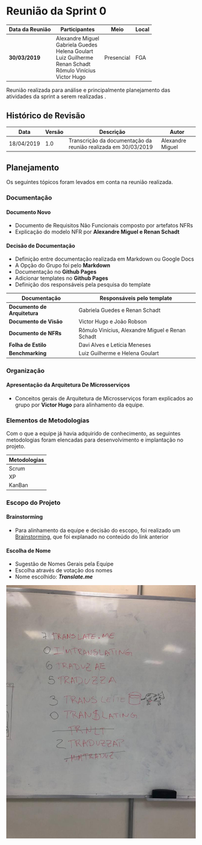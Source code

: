 # Reunião da Sprint 0

| Data da Reunião | Participantes | Meio | Local |
| --- | --- | --- | --- |
| **30/03/2019** | Alexandre Miguel <br> Gabriela Guedes <br> Helena Goulart <br> Luiz Guilherme <br > Renan Schadt <br> Rômulo Vinícius <br> Victor Hugo  | Presencial | FGA |

  Reunião realizada para análise e principalmente planejamento das atividades da sprint a serem realizadas .

## Histórico de Revisão

  | Data | Versão | Descrição | Autor |
  |---|---|---|---|
  | 18/04/2019 | 1.0 | Transcrição da documentação da reunião realizada em 30/03/2019 | Alexandre Miguel |

## Planejamento

  Os seguintes tópicos foram levados em conta na reunião realizada.

### **Documentação**

#### **Documento Novo**

  * Documento de Requisitos Não Funcionais composto por artefatos NFRs
  * Explicação do modelo NFR por **Alexandre Miguel e Renan Schadt**

#### **Decisão de Documentação**

  * Definição entre documentação realizada em Markdown ou Google Docs
  * A Opção do Grupo foi pelo **Markdown**
  * Documentação no **Github Pages**
  * Adicionar templates no **Github Pages**
  * Definição dos responsáveis pela pesquisa do template

  | Documentação | Responsáveis pelo template |
  | --- | --- |
  | **Documento de Arquitetura** | Gabriela Guedes e Renan Schadt|
  | **Documento de Visão** | Victor Hugo e João Robson|
  | **Documento de NFRs** | Rômulo Vinícius, Alexandre Miguel e Renan Schadt |
  | **Folha de Estilo** | Davi Alves e Letícia Meneses |
  | **Benchmarking** | Luiz Guilherme e Helena Goulart|

### **Organização**

#### **Apresentação da Arquitetura De Microsserviços**

  * Conceitos gerais de Arquitetura de Microsserviços foram explicados ao grupo por **Victor Hugo** para alinhamento da equipe.

### **Elementos de Metodologias**

  Com o que a equipe já havia adquirido de conhecimento, as seguintes metodologias foram elencadas para desenvolvimento e implantação no projeto.

| Metodologias|
| --- |
| Scrum |
| XP |
| KanBan|

### **Escopo do Projeto**

#### **Brainstorming**

  * Para alinhamento da equipe e decisão do escopo, foi realizado um [Brainstorming](../../requisitos/elicitacao/brainstorming.md), que foi explanado no conteúdo do link anterior

#### **Escolha de Nome**

 * Sugestão de Nomes Gerais pela Equipe
 * Escolha através de votação dos nomes
 * Nome escolhido: ***Translate.me***

 ![nomes_de_projeto](../../assets/reunioes/sprint0_nome.jpeg)

